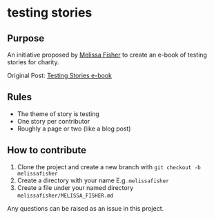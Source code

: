 # testing stories

## Purpose

An initiative proposed by [Melissa Fisher](https://twitter.com/fishoutthebox) to create an e-book of testing stories for charity.

Original Post: [Testing Stories e-book](https://fishoutthebox.medium.com/testing-stories-e-book-d9670416e66)

## Rules

- The theme of story is testing
- One story per contributor
- Roughly a page or two (like a blog post)

## How to contribute

1. Clone the project and create a new branch with `git checkout -b melissafisher`
2. Create a directory with your name E.g. `melissafisher`
3. Create a file under your named directory `melissafisher/MELISSA_FISHER.md`

Any questions can be raised as an issue in this project.